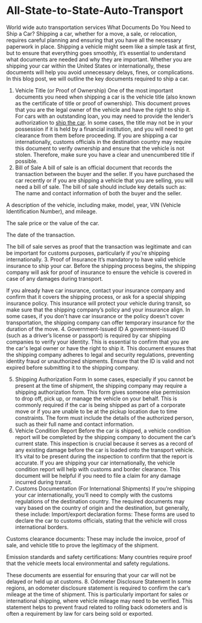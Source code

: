 # All-State-to-State-Auto-Transport
World wide auto transportation services
What Documents Do You Need to Ship a Car?
Shipping a car, whether for a move, a sale, or relocation, requires careful planning and ensuring that you have all the necessary paperwork in place. Shipping a vehicle might seem like a simple task at first, but to ensure that everything goes smoothly, it’s essential to understand what documents are needed and why they are important. Whether you are shipping your car within the United States or internationally, these documents will help you avoid unnecessary delays, fines, or complications. In this blog post, we will outline the key documents required to ship a car.
1. Vehicle Title (or Proof of Ownership)
One of the most important documents you need when shipping a car is the vehicle title (also known as the certificate of title or proof of ownership). This document proves that you are the legal owner of the vehicle and have the right to ship it.
For cars with an outstanding loan, you may need to provide the lender’s authorization to <a href=https://www.allstatetostateautotransport.com>ship the car</a>. In some cases, the title may not be in your possession if it is held by a financial institution, and you will need to get clearance from them before proceeding.
If you are shipping a car internationally, customs officials in the destination country may require this document to verify ownership and ensure that the vehicle is not stolen. Therefore, make sure you have a clear and unencumbered title if possible.
2. Bill of Sale
A bill of sale is an official document that records the transaction between the buyer and the seller. If you have purchased the car recently or if you are shipping a vehicle that you are selling, you will need a bill of sale. The bill of sale should include key details such as:
The name and contact information of both the buyer and the seller.


A description of the vehicle, including make, model, year, VIN (Vehicle Identification Number), and mileage.


The sale price or the value of the car.


The date of the transaction.


The bill of sale serves as proof that the transaction was legitimate and can be important for customs purposes, particularly if you're shipping internationally.
3. Proof of Insurance
It’s mandatory to have valid vehicle insurance to ship your car. Before the shipping process begins, the shipping company will ask for proof of insurance to ensure the vehicle is covered in case of any damages during transport.

If you already have car insurance, contact your insurance company and confirm that it covers the shipping process, or ask for a special shipping insurance policy. This insurance will protect your vehicle during transit, so make sure that the shipping company’s policy and your insurance align.
In some cases, if you don't have car insurance or the policy doesn't cover transportation, the shipping company can offer temporary insurance for the duration of the move.
4. Government-Issued ID
A government-issued ID (such as a driver’s license or passport) is required by car shipping companies to verify your identity. This is essential to confirm that you are the car's legal owner or have the right to ship it.
This document ensures that the shipping company adheres to legal and security regulations, preventing identity fraud or unauthorized shipments. Ensure that the ID is valid and not expired before submitting it to the shipping company.

5. Shipping Authorization Form
In some cases, especially if you cannot be present at the time of shipment, the shipping company may require a shipping authorization form. This form gives someone else permission to drop off, pick up, or manage the vehicle on your behalf.
This is commonly required if the car is being shipped as part of a corporate move or if you are unable to be at the pickup location due to time constraints. The form must include the details of the authorized person, such as their full name and contact information.
6. Vehicle Condition Report
Before the car is shipped, a vehicle condition report will be completed by the shipping company to document the car’s current state. This inspection is crucial because it serves as a record of any existing damage before the car is loaded onto the transport vehicle. It’s vital to be present during the inspection to confirm that the report is accurate.
If you are shipping your car internationally, the vehicle condition report will help with customs and border clearance. This document will be helpful if you need to file a claim for any damage incurred during transit.
7. Customs Documentation (For International Shipments)
If you’re shipping your car internationally, you’ll need to comply with the customs regulations of the destination country. The required documents may vary based on the country of origin and the destination, but generally, these include:
Import/export declaration forms: These forms are used to declare the car to customs officials, stating that the vehicle will cross international borders.


Customs clearance documents: These may include the invoice, proof of sale, and vehicle title to prove the legitimacy of the shipment.


Emission standards and safety certifications: Many countries require proof that the vehicle meets local environmental and safety regulations.


These documents are essential for ensuring that your car will not be delayed or held up at customs.
8. Odometer Disclosure Statement
In some regions, an odometer disclosure statement is required to confirm the car’s mileage at the time of shipment. This is particularly important for sales or international shipping, where vehicle mileage may need to be verified. This statement helps to prevent fraud related to rolling back odometers and is often a requirement by law for cars being sold or exported.
